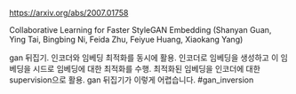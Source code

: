 https://arxiv.org/abs/2007.01758

Collaborative Learning for Faster StyleGAN Embedding (Shanyan Guan, Ying Tai, Bingbing Ni, Feida Zhu, Feiyue Huang, Xiaokang Yang)

gan 뒤집기. 인코더와 임베딩 최적화를 동시에 활용. 인코더로 임베딩을 생성하고 이 임베딩을 시드로 임베딩에 대한 최적화를 수행. 최적화된 임베딩을 인코더에 대한 supervision으로 활용. gan 뒤집기가 이렇게 어렵습니다. #gan_inversion